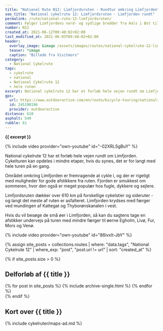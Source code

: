 ```yaml
---
title: "National Rute N12: Limfjordsruten - Rundtur omkring Limfjorden"
seo_title: "National cykelrute 12: Limfjordsruten - Limfjorden rundt"
permalink: /rute/national-rute-12-limfjordsruten/
comment: Følger Limfjordens nord- og sydlige bredder fra Hals i Øst til Thyborøn i vest
number: N12
created_at: 2021-06-12T09:48:02+02:00
last_modified_at: 2021-06-03T09:48:02+02:00
header:
  overlay_image: &image /assets/images/routes/national-cykelrute-12-limfjordsruten.jpg
  teaser: *image
  caption: "Billede fra Visitmors"
category:
  - National Cykelrute
tags:
  - cykelrute
  - national
  - National Cykelrute 12
  - hele ruten
excerpt: National cykelrute 12 har et forløb hele vejen rundt om Limfjorden. Cykelturen kan opdeles i mindre etaper, hvis du synes, det er for langt med hele turen på en gang.
gps:
  url: https://www.outdooractive.com/en/route/bicycle-touring/nationalrute-12-limfjordsruten/245190196/
  id: 245190196
  provider: outdooractive
distance: 610
asphalt: 549
rubble: 61
---
```


**{{ excerpt }}**

{% include video provider="own-youtube" id="-02XRLSgBuY" %}

National cykelrute 12 har et forløb hele vejen rundt om Limfjorden. Cykelturen kan opdeles i mindre etaper, hvis du synes, det er for langt med hele turen på en gang.

Området omkring Limfjorden er fremragende at cykle i, og der er rigeligt med muligheder for gode afstikkere fra ruten. Fjorden er smukkest om sommeren, hvor den også er meget populær hos fugle, dykkere og sejlere.

Limfjordsruten dækker over 610 km på forskellige cykelstier og sideruter - og langt det meste af ruten er asfalteret. Limfjorden krydses med færger ved mundingen af ​​Kattegat og Thyborønskanalen i vest.

Hvis du vil besøge de små øer i Limfjorden, så kan du sagtens tage en afstikker undervejs på turen med mindre færger til øerne Egholm, Livø, Fur, Mors og Venø.

{% include video provider="own-youtube" id="86ivxIt-JbY" %}

{% assign site_posts = collections.routes | where: "data.tags", "National Cykelrute 12" | where_exp: "post", "post.url != url" | sort: "created_at" %}

{% if site_posts.size > 0 %}

## Delforløb af {{ title }}

<div class="feature__wrapper">
  {% for post in site_posts %}
    {% include archive-single.html %}
  {% endfor %}
</div>
{% endif %}

## Kort over {{ title }}

{% include cykelruter/maps-ad.md %}

